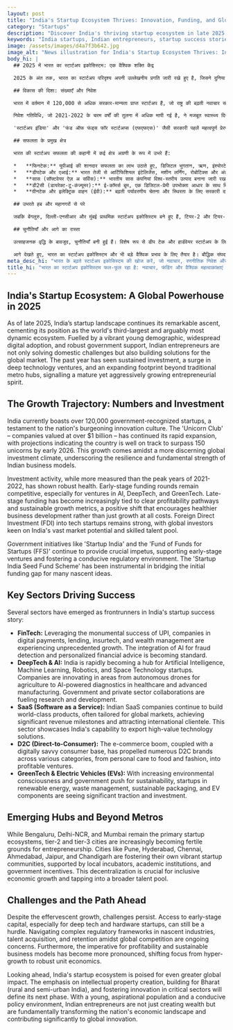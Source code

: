 ```yaml
---
layout: post
title: "India's Startup Ecosystem Thrives: Innovation, Funding, and Global Ambitions Define 2025 Success"
category: "Startups"
description: "Discover India's thriving startup ecosystem in late 2025, driven by innovation, strategic investment, and rising unicorn numbers across key sectors."
keywords: "India startups, Indian entrepreneurs, startup success stories, venture capital India, deeptech India, fintech India, unicorn India 2025, startup ecosystem, भारत स्टार्टअप, भारतीय उद्यमी, स्टार्टअप सफलता की कहानियां, वेंचर कैपिटल भारत, डीपटेक भारत, फिनटेक भारत, यूनिकॉर्न भारत 2025, स्टार्टअप इकोसिस्टम"
image: /assets/images/d4a7f3b642.jpg
image_alt: "News illustration for India's Startup Ecosystem Thrives: Innovation, Funding, and Global Ambitions Define 2025 Success"
body_hi: |
  ## 2025 में भारत का स्टार्टअप इकोसिस्टम: एक वैश्विक शक्ति केंद्र

  2025 के अंत तक, भारत का स्टार्टअप परिदृश्य अपनी उल्लेखनीय प्रगति जारी रखे हुए है, जिसने दुनिया के तीसरे सबसे बड़े और यकीनन सबसे गतिशील इकोसिस्टम के रूप में अपनी स्थिति मजबूत कर ली है। एक जीवंत युवा जनसंख्या, व्यापक डिजिटल अपनाव और मजबूत सरकारी समर्थन से प्रेरित होकर, भारतीय उद्यमी न केवल घरेलू चुनौतियों का समाधान कर रहे हैं बल्कि वैश्विक बाजार के लिए भी समाधान तैयार कर रहे हैं। पिछले वर्ष में निरंतर निवेश, डीप टेक्नोलॉजी वेंचर्स में उछाल, और पारंपरिक मेट्रो हब से परे एक विस्तारित पदचिह्न देखा गया है, जो एक परिपक्व फिर भी आक्रामक रूप से बढ़ती उद्यमशीलता की भावना का संकेत देता है।

  ## विकास की दिशा: संख्याएँ और निवेश

  भारत में वर्तमान में 120,000 से अधिक सरकार-मान्यता प्राप्त स्टार्टअप हैं, जो राष्ट्र की बढ़ती नवाचार संस्कृति का प्रमाण है। 'यूनिकॉर्न क्लब' – 1 बिलियन डॉलर से अधिक मूल्य की कंपनियां – ने अपना तेजी से विस्तार जारी रखा है, जिसमें अनुमान है कि देश 2026 की शुरुआत तक 150 यूनिकॉर्न को पार करने की राह पर है। यह वृद्धि 2021-2022 के चरम वर्षों की तुलना में अधिक समझदार वैश्विक निवेश माहौल के बीच आती है, जो भारतीय व्यापार मॉडल की लचीलापन और मौलिक शक्ति को रेखांकित करता है।

  निवेश गतिविधि, जो 2021-2022 के चरम वर्षों की तुलना में अधिक मापी गई है, ने मजबूत स्वास्थ्य दिखाया है। प्रारंभिक-चरण की फंडिंग राउंड प्रतिस्पर्धी बनी हुई है, विशेष रूप से एआई, डीपटेक और ग्रीनटेक में वेंचर्स के लिए। देर-चरण की फंडिंग स्पष्ट लाभप्रदता मार्गों और स्थायी विकास मेट्रिक्स से तेजी से बंधी हुई है, एक सकारात्मक बदलाव जो केवल हर कीमत पर विकास के बजाय स्वस्थ व्यापार विकास को प्रोत्साहित करता है। टेक स्टार्टअप्स में प्रत्यक्ष विदेशी निवेश (एफडीआई) मजबूत बना हुआ है, जिसमें वैश्विक निवेशक भारत की विशाल बाजार क्षमता और कुशल प्रतिभा पूल पर उत्सुक हैं।

  'स्टार्टअप इंडिया' और 'फंड ऑफ फंड्स फॉर स्टार्टअप्स (एफएफएस)' जैसी सरकारी पहलें महत्वपूर्ण प्रेरणा प्रदान करना जारी रखे हुए हैं, जो प्रारंभिक-चरण के उद्यमों का समर्थन करती हैं और एक अनुकूल नियामक वातावरण को बढ़ावा देती हैं। 'स्टार्टअप इंडिया सीड फंड स्कीम' कई नवजात विचारों के लिए प्रारंभिक फंडिंग गैप को पाटने में सहायक रही है।

  ## सफलता के प्रमुख क्षेत्र

  भारत की स्टार्टअप सफलता की कहानी में कई क्षेत्र अग्रणी के रूप में उभरे हैं:

  *   **फिनटेक:** यूपीआई की शानदार सफलता का लाभ उठाते हुए, डिजिटल भुगतान, ऋण, इंश्योरटेक और धन प्रबंधन में कंपनियां अभूतपूर्व वृद्धि का अनुभव कर रही हैं। धोखाधड़ी का पता लगाने और व्यक्तिगत वित्तीय सलाह के लिए एआई का एकीकरण अब मानक बन रहा है।
  *   **डीपटेक और एआई:** भारत तेजी से आर्टिफिशियल इंटेलिजेंस, मशीन लर्निंग, रोबोटिक्स और अंतरिक्ष प्रौद्योगिकी स्टार्टअप के लिए एक केंद्र बन रहा है। कंपनियां कृषि के लिए स्वायत्त ड्रोन से लेकर स्वास्थ्य सेवा में एआई-संचालित निदान और उन्नत विनिर्माण तक के क्षेत्रों में नवाचार कर रही हैं। सरकार और निजी क्षेत्र के सहयोग से अनुसंधान और विकास को बढ़ावा मिल रहा है।
  *   **सास (सॉफ्टवेयर ऐज़ अ सर्विस):** भारतीय सास कंपनियां विश्व-स्तरीय उत्पाद बनाना जारी रखती हैं, जो अक्सर वैश्विक बाजारों के लिए अनुकूलित होते हैं, महत्वपूर्ण राजस्व मील के पत्थर हासिल करते हैं और अंतरराष्ट्रीय ग्राहकों को आकर्षित करते हैं। यह क्षेत्र उच्च-मूल्य वाले प्रौद्योगिकी समाधानों का निर्यात करने की भारत की क्षमता को प्रदर्शित करता है।
  *   **डी2सी (डायरेक्ट-टू-कंज्यूमर):** ई-कॉमर्स बूम, एक डिजिटल-प्रेमी उपभोक्ता आधार के साथ मिलकर, व्यक्तिगत देखभाल से लेकर भोजन और फैशन तक, विभिन्न श्रेणियों में कई डी2सी ब्रांडों को लाभदायक उद्यमों में बदल दिया है।
  *   **ग्रीनटेक और इलेक्ट्रिक वाहन (ईवी):** बढ़ती पर्यावरणीय चेतना और स्थिरता के लिए सरकारी दबाव के साथ, नवीकरणीय ऊर्जा, अपशिष्ट प्रबंधन, स्थायी पैकेजिंग और ईवी घटकों में स्टार्टअप महत्वपूर्ण गति और निवेश देख रहे हैं।

  ## उभरते हब और महानगरों से परे

  जबकि बेंगलुरु, दिल्ली-एनसीआर और मुंबई प्राथमिक स्टार्टअप इकोसिस्टम बने हुए हैं, टियर-2 और टियर-3 शहर तेजी से उद्यमशीलता के लिए उपजाऊ जमीन बन रहे हैं। पुणे, हैदराबाद, चेन्नई, अहमदाबाद, जयपुर और चंडीगढ़ जैसे शहर स्थानीय इनक्यूबेटर, शैक्षणिक संस्थानों और सरकारी प्रोत्साहनों द्वारा समर्थित अपने स्वयं के जीवंत स्टार्टअप समुदायों को बढ़ावा दे रहे हैं। यह विकेंद्रीकरण समावेशी आर्थिक विकास और व्यापक प्रतिभा पूल का लाभ उठाने के लिए महत्वपूर्ण है।

  ## चुनौतियाँ और आगे का रास्ता

  उत्साहजनक वृद्धि के बावजूद, चुनौतियाँ बनी हुई हैं। विशेष रूप से डीप टेक और हार्डवेयर स्टार्टअप के लिए प्रारंभिक-चरण की पूंजी तक पहुंच अभी भी एक बाधा हो सकती है। नवजात उद्योगों में जटिल नियामक ढांचों को नेविगेट करना, वैश्विक प्रतिस्पर्धा के बीच प्रतिभा अधिग्रहण और प्रतिधारण जारी चिंताएं हैं। इसके अलावा, लाभप्रदता और स्थायी व्यापार मॉडल की अनिवार्यता अधिक स्पष्ट हो गई है, जिससे ध्यान अति-विकास से हटकर मजबूत इकाई अर्थशास्त्र पर केंद्रित हो गया है।

  आगे देखते हुए, भारत का स्टार्टअप इकोसिस्टम और भी बड़े वैश्विक प्रभाव के लिए तैयार है। बौद्धिक संपदा निर्माण, भारत (ग्रामीण और अर्ध-शहरी भारत) के लिए निर्माण, और महत्वपूर्ण क्षेत्रों में नवाचार को बढ़ावा देने पर जोर इसके अगले चरण को परिभाषित करेगा। एक युवा, महत्वाकांक्षी आबादी और एक अनुकूल नीतिगत वातावरण के साथ, भारतीय उद्यमी न केवल धन का सृजन कर रहे हैं बल्कि राष्ट्र के आर्थिक परिदृश्य को मौलिक रूप से बदल रहे हैं और वैश्विक नवाचार में महत्वपूर्ण योगदान दे रहे हैं।
meta_desc_hi: "भारत के बढ़ते स्टार्टअप इकोसिस्टम की खोज करें, जो नवाचार, रणनीतिक निवेश और प्रमुख क्षेत्रों में बढ़ते यूनिकॉर्न की संख्या से प्रेरित है।"
title_hi: "भारत का स्टार्टअप इकोसिस्टम फल-फूल रहा है: नवाचार, फंडिंग और वैश्विक महत्वाकांक्षाएं 2025 की सफलता को परिभाषित करती हैं"
---
```

## India's Startup Ecosystem: A Global Powerhouse in 2025

As of late 2025, India’s startup landscape continues its remarkable ascent, cementing its position as the world's third-largest and arguably most dynamic ecosystem. Fuelled by a vibrant young demographic, widespread digital adoption, and robust government support, Indian entrepreneurs are not only solving domestic challenges but also building solutions for the global market. The past year has seen sustained investment, a surge in deep technology ventures, and an expanding footprint beyond traditional metro hubs, signalling a mature yet aggressively growing entrepreneurial spirit.

## The Growth Trajectory: Numbers and Investment

India currently boasts over 120,000 government-recognized startups, a testament to the nation's burgeoning innovation culture. The 'Unicorn Club' – companies valued at over $1 billion – has continued its rapid expansion, with projections indicating the country is well on track to surpass 150 unicorns by early 2026. This growth comes amidst a more discerning global investment climate, underscoring the resilience and fundamental strength of Indian business models.

Investment activity, while more measured than the peak years of 2021-2022, has shown robust health. Early-stage funding rounds remain competitive, especially for ventures in AI, DeepTech, and GreenTech. Late-stage funding has become increasingly tied to clear profitability pathways and sustainable growth metrics, a positive shift that encourages healthier business development rather than just growth at all costs. Foreign Direct Investment (FDI) into tech startups remains strong, with global investors keen on India's vast market potential and skilled talent pool.

Government initiatives like 'Startup India' and the 'Fund of Funds for Startups (FFS)' continue to provide crucial impetus, supporting early-stage ventures and fostering a conducive regulatory environment. The 'Startup India Seed Fund Scheme' has been instrumental in bridging the initial funding gap for many nascent ideas.

## Key Sectors Driving Success

Several sectors have emerged as frontrunners in India's startup success story:

*   **FinTech:** Leveraging the monumental success of UPI, companies in digital payments, lending, insurtech, and wealth management are experiencing unprecedented growth. The integration of AI for fraud detection and personalized financial advice is becoming standard.
*   **DeepTech & AI:** India is rapidly becoming a hub for Artificial Intelligence, Machine Learning, Robotics, and Space Technology startups. Companies are innovating in areas from autonomous drones for agriculture to AI-powered diagnostics in healthcare and advanced manufacturing. Government and private sector collaborations are fueling research and development.
*   **SaaS (Software as a Service):** Indian SaaS companies continue to build world-class products, often tailored for global markets, achieving significant revenue milestones and attracting international clientele. This sector showcases India's capability to export high-value technology solutions.
*   **D2C (Direct-to-Consumer):** The e-commerce boom, coupled with a digitally savvy consumer base, has propelled numerous D2C brands across various categories, from personal care to food and fashion, into profitable ventures.
*   **GreenTech & Electric Vehicles (EVs):** With increasing environmental consciousness and government push for sustainability, startups in renewable energy, waste management, sustainable packaging, and EV components are seeing significant traction and investment.

## Emerging Hubs and Beyond Metros

While Bengaluru, Delhi-NCR, and Mumbai remain the primary startup ecosystems, tier-2 and tier-3 cities are increasingly becoming fertile grounds for entrepreneurship. Cities like Pune, Hyderabad, Chennai, Ahmedabad, Jaipur, and Chandigarh are fostering their own vibrant startup communities, supported by local incubators, academic institutions, and government incentives. This decentralization is crucial for inclusive economic growth and tapping into a broader talent pool.

## Challenges and the Path Ahead

Despite the effervescent growth, challenges persist. Access to early-stage capital, especially for deep tech and hardware startups, can still be a hurdle. Navigating complex regulatory frameworks in nascent industries, talent acquisition, and retention amidst global competition are ongoing concerns. Furthermore, the imperative for profitability and sustainable business models has become more pronounced, shifting focus from hyper-growth to robust unit economics.

Looking ahead, India's startup ecosystem is poised for even greater global impact. The emphasis on intellectual property creation, building for Bharat (rural and semi-urban India), and fostering innovation in critical sectors will define its next phase. With a young, aspirational population and a conducive policy environment, Indian entrepreneurs are not just creating wealth but are fundamentally transforming the nation's economic landscape and contributing significantly to global innovation.
